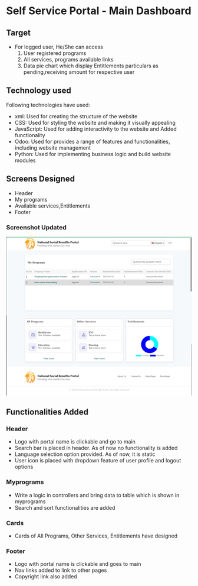 # Self Service Portal - Main Dashboard

## Target

- For logged user, He/She can access
  1. User registered programs
  2. All services, programs available links
  3. Data pie chart which display Entitlements particulars as pending,receiving amount for respective user

## Technology used

Following technologies have used:

- xml: Used for creating the structure of the website
- CSS: Used for styling the website and making it visually appealing
- JavaScript: Used for adding interactivity to the website and Added functionality
- Odoo: Used for provides a range of features and functionalities, including website management
- Python: Used for implementing business logic and build website modules

## Screens Designed

- Header
- My programs
- Available services,Entitlements
- Footer

### Screenshot Updated

![Main dashboard](images/main.png)

## Functionalities Added

### Header

- Logo with portal name is clickable and go to main
- Search bar is placed in header. As of now no functionality is added
- Language selection option provided. As of now, it is static
- User icon is placed with dropdown feature of user profile and logout options

### Myprograms

- Write a logic in controllers and bring data to table which is shown in myprograms
- Search and sort functionalities are added

### Cards

- Cards of All Programs, Other Services, Entitlements have designed

### Footer

- Logo with portal name is clickable and goes to main
- Nav links added to link to other pages
- Copyright link also added

